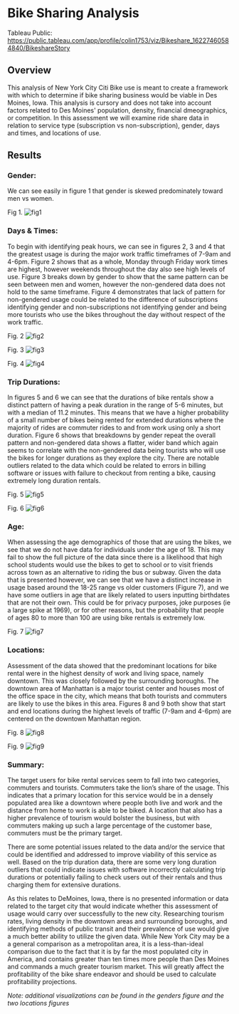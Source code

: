 # Bike Sharing Analysis
Tableau Public: 
https://public.tableau.com/app/profile/colin1753/viz/Bikeshare_16227460584840/BikeshareStory

## Overview
This analysis of New York City Citi Bike use is meant to create a framework with which to determine if bike sharing business would be viable in Des Moines, Iowa. This analysis is cursory and does not take into account factors related to Des Moines' population, density, financial dmeographics, or competition. In this assessment we will examine ride share data in relation to service type (subscription vs non-subscription), gender, days and times, and locations of use. 

## Results

### Gender:
We can see easily in figure 1 that gender is skewed predominately toward men vs women. 

Fig 1.
![fig1](https://github.com/ghynox/bikesharing/blob/main/bikeshare_pics/genders.png)

### Days & Times:
To begin with identifying peak hours, we can see in figures 2, 3 and 4 that the greatest usage is during the major work traffic timeframes of 7-9am and 4-6pm. Figure 2 shows that as a whole, Monday through Friday work times are highest, however weekends throughout the day also see high levels of use. Figure 3 breaks down by gender to show that the same pattern can be seen between men and women, however the non-gendered data does not hold to the same timeframe. Figure 4 demonstrates that lack of pattern for non-gendered usage could be related to the difference of subscriptions identifying gender and non-subscriptions not identifying gender and being more tourists who use the bikes throughout the day without respect of the work traffic. 

Fig. 2
![fig2](https://github.com/ghynox/bikesharing/blob/main/bikeshare_pics/trips_by_hours.png)

Fig. 3
![fig3](https://github.com/ghynox/bikesharing/blob/main/bikeshare_pics/trip_hours_genders.png)

Fig. 4
![fig4](https://github.com/ghynox/bikesharing/blob/main/bikeshare_pics/trips_by_hour_usertype_gender.png)


### Trip Durations:
In figures 5 and 6 we can see that the durations of bike rentals show a distinct pattern of having a peak duration in the range of 5-6 minutes, but with a median of 11.2 minutes. This means that we have a higher probability of a small number of bikes being rented for extended durations where the majority of rides are commuter rides to and from work using only a short duration. Figure 6 shows that breakdowns by gender repeat the overall pattern and non-gendered data shows a flatter, wider band which again seems to correlate with the non-gendered data being tourists who will use the bikes for longer durations as they explore the city. There are notable outliers related to the data which could be related to errors in billing software or issues with failure to checkout from renting a bike, causing extremely long duration rentals. 

Fig. 5
![fig5](https://github.com/ghynox/bikesharing/blob/main/bikeshare_pics/trip_durations.png)

Fig. 6
![fig6](https://github.com/ghynox/bikesharing/blob/main/bikeshare_pics/trip_durations_gender.png)

### Age:
When assessing the age demographics of those that are using the bikes, we see that we do not have data for individuals under the age of 18. This may fail to show the full picture of the data since there is a likelihood that high school students would use the bikes to get to school or to visit friends across town as an alternative to riding the bus or subway. Given the data that is presented however, we can see that we have a distinct increase in usage based around the 18-25 range vs older customers (Figure 7), and we have some outliers in age that are likely related to users inputting birthdates that are not their own. This could be for privacy purposes, joke purposes (ie a large spike at 1969), or for other reasons, but the probability that people of ages 80 to more than 100 are using bike rentals is extremely low. 

Fig. 7
![fig7](https://github.com/ghynox/bikesharing/blob/main/bikeshare_pics/use_by_age.png)

### Locations:
Assessment of the data showed that the predominant locations for bike rental were in the highest density of work and living space, namely downtown. This was closely followed by the surrounding boroughs. The downtown area of Manhattan is a major tourist center and houses most of the office space in the city, which means that both tourists and commuters are likely to use the bikes in this area. Figures 8 and 9 both show that start and end locations during the highest levels of traffic (7-9am and 4-6pm) are centered on the downtown Manhattan region. 

Fig. 8
![fig8](https://github.com/ghynox/bikesharing/blob/main/bikeshare_pics/start_times.png)

Fig. 9
![fig9](https://github.com/ghynox/bikesharing/blob/main/bikeshare_pics/end_times.png)


### Summary:
The target users for bike rental services seem to fall into two categories, commuters and tourists. Commuters take the lion’s share of the usage. This indicates that a primary location for this service would be in a densely populated area like a downtown where people both live and work and the distance from home to work is able to be biked. A location that also has a higher prevalence of tourism would bolster the business, but with commuters making up such a large percentage of the customer base, commuters must be the primary target. 
 
There are some potential issues related to the data and/or the service that could be identified and addressed to improve viability of this service as well. Based on the trip duration data, there are some very long duration outliers that could indicate issues with software incorrectly calculating trip durations or potentially failing to check users out of their rentals and thus charging them for extensive durations. 

As this relates to DeMoines, Iowa, there is no presented information or data related to the target city that would indicate whether this assessment of usage would carry over successfully to the new city. Researching tourism rates, living density in the downtown areas and surrounding boroughs, and identifying methods of public transit and their prevalence of use would give a much better ability to utilize the given data. While New York City may be a a general comparison as a metropolitan area, it is a less-than-ideal comparison due to the fact that it is by far the most populated city in America, and contains greater than ten times more people than Des Moines and commands a much greater tourism market. This will greatly affect the profitability of the bike share endeavor and should be used to calculate profitability projections. 

*Note: additional visualizations can be found in the genders figure and the two locations figures*
